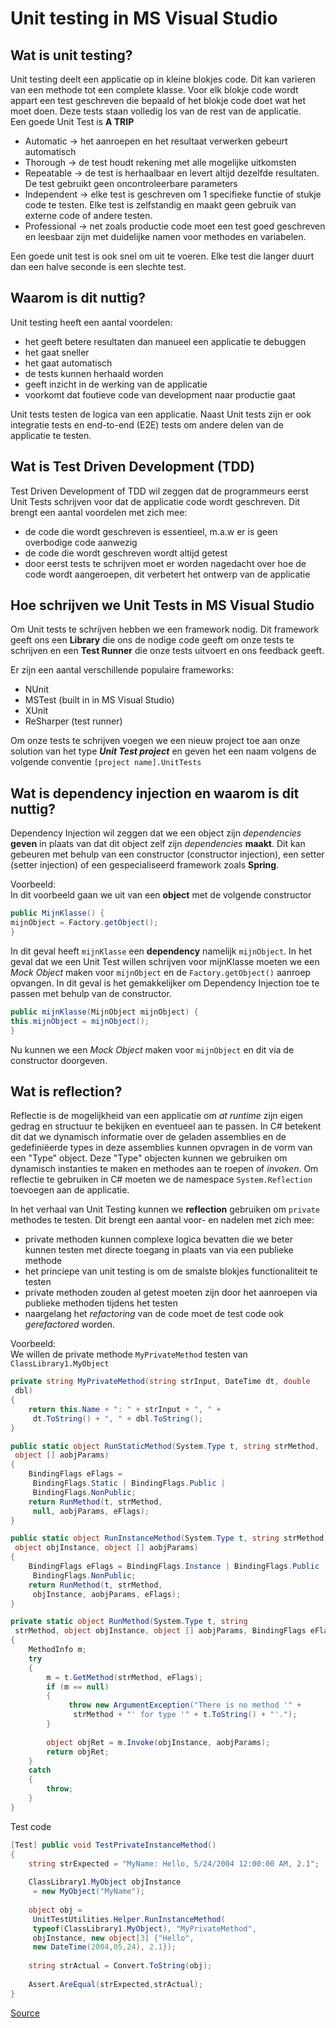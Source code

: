 # Unit testing in MS Visual Studio
## Wat is unit testing?

Unit testing deelt een applicatie op in kleine blokjes code. Dit kan varieren van een methode tot een complete klasse. Voor elk blokje code wordt appart een test
geschreven die bepaald of het blokje code doet wat het moet doen.
Deze tests staan volledig los van de rest van de applicatie.  
Een goede Unit Test is **A TRIP**
* Automatic -> het aanroepen en het resultaat verwerken gebeurt automatisch
* Thorough -> de test houdt rekening met alle mogelijke uitkomsten
* Repeatable -> de test is herhaalbaar en levert altijd dezelfde resultaten. De test gebruikt geen oncontroleerbare parameters
* Independent -> elke test is geschreven om 1 specifieke functie of stukje code te testen. Elke test is zelfstandig en maakt geen gebruik van externe code of andere testen.
* Professional -> net zoals productie code moet een test goed geschreven en leesbaar zijn met duidelijke namen voor methodes en variabelen.
  
Een goede unit test is ook snel om uit te voeren. Elke test die langer duurt dan een halve seconde is een slechte test.
  
## Waarom is dit nuttig?
Unit testing heeft een aantal voordelen:
* het geeft betere resultaten dan manueel een applicatie te debuggen
* het gaat sneller
* het gaat automatisch
* de tests kunnen herhaald worden
* geeft inzicht in de werking van de applicatie
* voorkomt dat foutieve code van development naar productie gaat

Unit tests testen de logica van een applicatie. Naast Unit tests zijn er ook integratie tests en end-to-end (E2E) tests om andere delen van de applicatie te testen.

## Wat is Test Driven Development (TDD)
Test Driven Development of TDD wil zeggen dat de programmeurs eerst Unit Tests schrijven voor dat de applicatie code wordt geschreven.
Dit brengt een aantal voordelen met zich mee:
* de code die wordt geschreven is essentieel, m.a.w er is geen overbodige code aanwezig
* de code die wordt geschreven wordt altijd getest
* door eerst tests te schrijven moet er worden nagedacht over hoe de code wordt aangeroepen, dit verbetert het ontwerp van de applicatie

## Hoe schrijven we Unit Tests in MS Visual Studio
Om Unit tests te schrijven hebben we een framework nodig. Dit framework geeft ons een **Library** die ons de nodige code geeft om onze tests te schrijven
en een **Test Runner** die onze tests uitvoert en ons feedback geeft.

Er zijn een aantal verschillende populaire frameworks:
* NUnit
* MSTest (built in in MS Visual Studio)
* XUnit
* ReSharper (test runner)

Om onze tests te schrijven voegen we een nieuw project toe aan onze solution van het type ***Unit Test project*** en geven het een naam volgens de volgende conventie
`[project name].UnitTests`

## Wat is dependency injection en waarom is dit nuttig?
Dependency Injection wil zeggen dat we een object zijn *dependencies* **geven** in plaats van dat dit object zelf zijn *dependencies* **maakt**.
Dit kan gebeuren met behulp van een constructor (constructor injection), een setter (setter injection) of een gespecialiseerd framework zoals **Spring**.
  
Voorbeeld:  
In dit voorbeeld gaan we uit van een **object** met de volgende constructor

```cs
public MijnKlasse() {
mijnObject = Factory.getObject();
}
```

In dit geval heeft `mijnKlasse` een **dependency** namelijk `mijnObject`. In het geval dat we een Unit Test willen schrijven voor mijnKlasse moeten
we een *Mock Object* maken voor `mijnObject` en de `Factory.getObject()` aanroep opvangen. In dit geval is het gemakkelijker om Dependency Injection toe
te passen met behulp van de constructor.
  
```cs
public mijnKlasse(MijnObject mijnObject) {
this.mijnObject = mijnObject();
}
```

Nu kunnen we een *Mock Object* maken voor `mijnObject` en dit via de constructor doorgeven.

## Wat is reflection?
Reflectie is de mogelijkheid van een applicatie om *at runtime* zijn eigen gedrag en structuur te bekijken en eventueel aan te passen.
In C# betekent dit dat we dynamisch informatie over de geladen assemblies en de gedefiniëerde types in deze assemblies kunnen opvragen in de vorm van een "Type" object.
Deze "Type" objecten kunnen we gebruiken om dynamisch instanties te maken en methodes aan te roepen of *invoken*. Om reflectie te gebruiken in C# moeten we
de namespace `System.Reflection` toevoegen aan de applicatie.
  
In het verhaal van Unit Testing kunnen we **reflection** gebruiken om `private` methodes te testen.
Dit brengt een aantal voor- en nadelen met zich mee:
* private methoden kunnen complexe logica bevatten die we beter kunnen testen met directe toegang in plaats van via een publieke methode
* het princiepe van unit testing is om de smalste blokjes functionaliteit te testen
* private methoden zouden al getest moeten zijn door het aanroepen via publieke methoden tijdens het testen
* naargelang het *refactoring* van de code moet de test code ook *gerefactored* worden.

Voorbeeld:  
We willen de private methode `MyPrivateMethod` testen van `ClassLibrary1.MyObject`

```cs
private string MyPrivateMethod(string strInput, DateTime dt, double 
 dbl) 
{
    return this.Name + ": " + strInput + ", " + 
     dt.ToString() + ", " + dbl.ToString();
}
```
  
```cs
public static object RunStaticMethod(System.Type t, string strMethod, 
 object [] aobjParams) 
{
    BindingFlags eFlags = 
     BindingFlags.Static | BindingFlags.Public | 
     BindingFlags.NonPublic;
    return RunMethod(t, strMethod, 
     null, aobjParams, eFlags);
}
```
  
```cs
public static object RunInstanceMethod(System.Type t, string strMethod, 
 object objInstance, object [] aobjParams) 
{
    BindingFlags eFlags = BindingFlags.Instance | BindingFlags.Public | 
     BindingFlags.NonPublic;
    return RunMethod(t, strMethod, 
     objInstance, aobjParams, eFlags);
}
```
  
```cs
private static object RunMethod(System.Type t, string 
 strMethod, object objInstance, object [] aobjParams, BindingFlags eFlags) 
{
    MethodInfo m;
    try 
    {
        m = t.GetMethod(strMethod, eFlags);
        if (m == null)
        {
             throw new ArgumentException("There is no method '" + 
              strMethod + "' for type '" + t.ToString() + "'.");
        }
                                
        object objRet = m.Invoke(objInstance, aobjParams);
        return objRet;
    }
    catch
    {
        throw;
    }
}
```
Test code
```cs
[Test] public void TestPrivateInstanceMethod()
{
    string strExpected = "MyName: Hello, 5/24/2004 12:00:00 AM, 2.1";
     
    ClassLibrary1.MyObject objInstance 
     = new MyObject("MyName");
    
    object obj = 
     UnitTestUtilities.Helper.RunInstanceMethod(
     typeof(ClassLibrary1.MyObject), "MyPrivateMethod",
     objInstance, new object[3] {"Hello", 
     new DateTime(2004,05,24), 2.1});
    
    string strActual = Convert.ToString(obj);
    
    Assert.AreEqual(strExpected,strActual);
}
```
[Source](https://www.codeproject.com/Articles/9715/How-to-Test-Private-and-Protected-methods-in-NET)


